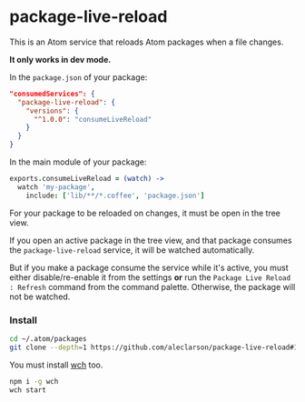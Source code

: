 # package-live-reload

This is an Atom service that reloads Atom packages when a file changes.

**It only works in dev mode.**

In the `package.json` of your package:

```json
"consumedServices": {
  "package-live-reload": {
    "versions": {
      "^1.0.0": "consumeLiveReload"
    }
  }
}
```

In the main module of your package:

```coffee
exports.consumeLiveReload = (watch) ->
  watch 'my-package',
    include: ['lib/**/*.coffee', 'package.json']
```

For your package to be reloaded on changes, it must be open
in the tree view.

If you open an active package in the tree view, and that
package consumes the `package-live-reload` service,
it will be watched automatically.

But if you make a package consume the service while it's
active, you must either disable/re-enable it from the
settings **or** run the `Package Live Reload : Refresh`
command from the command palette. Otherwise, the package
will not be watched.

### Install

```sh
cd ~/.atom/packages
git clone --depth=1 https://github.com/aleclarson/package-live-reload#1.0.0
```

You must install [wch](https://npmjs.org/package/wch) too.

```sh
npm i -g wch
wch start
```
